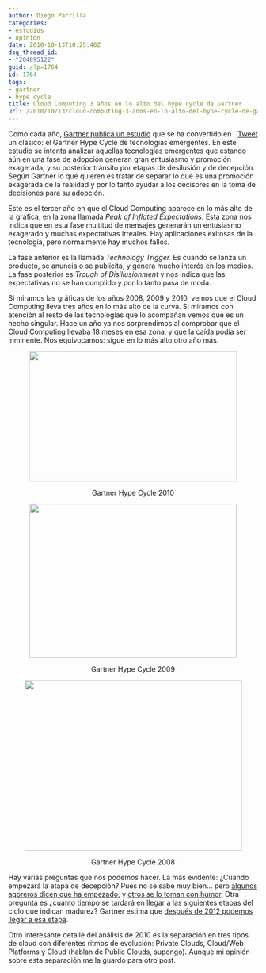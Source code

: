```yaml
---
author: Diego Parrilla
categories:
- estudios
- opinion
date: 2010-10-13T10:25:40Z
dsq_thread_id:
- "204895122"
guid: /?p=1764
id: 1764
tags:
- gartner
- hype cycle
title: Cloud Computing 3 años en lo alto del hype cycle de Gartner
url: /2010/10/13/cloud-computing-3-anos-en-lo-alto-del-hype-cycle-de-gartner/
---
```


<div style="float: right; margin-left: 10px;">
  <a href="https://twitter.com/share" class="twitter-share-button" data-via="nubeblog" data-hashtags="gartner,hype+cycle" data-count="vertical" data-url="/2010/10/13/cloud-computing-3-anos-en-lo-alto-del-hype-cycle-de-gartner/">Tweet</a>
</div>

Como cada año, [Gartner publica un estudio](http://www.gartner.com/it/page.jsp?id=1447613) que se ha convertido en un clásico: el Gartner Hype Cycle de tecnologías emergentes. En este estudio se intenta analizar aquellas tecnologías emergentes que estando aún en una fase de adopción generan gran entusiasmo y promoción exagerada, y su posterior tránsito por etapas de desilusión y de decepción. Según Gartner lo que quieren es tratar de separar lo que es una promoción exagerada de la realidad y por lo tanto ayudar a los decisores en la toma de decisiones para su adopción.

Este es el tercer año en que el Cloud Computing aparece en lo más alto de la gráfica, en la zona llamada _Peak of Inflated Expectations_. Esta zona nos indica que en esta fase multitud de mensajes generarán un entusiasmo exagerado y muchas expectativas irreales. Hay aplicaciones exitosas de la tecnología, pero normalmente hay muchos fallos.

La fase anterior es la llamada _Technology Trigger._ Es cuando se lanza un producto, se anuncia o se publicita, y genera mucho interés en los medios. La fase posterior es _Trough of Disillusionment_ y nos indica que las expectativas no se han cumplido y por lo tanto pasa de moda.

Si miramos las gráficas de los años 2008, 2009 y 2010, vemos que el Cloud Computing lleva tres años en lo más alto de la curva. Si miramos con atención al resto de las tecnologías que lo acompañan vemos que es un hecho singular. Hace un año ya nos sorprendimos al comprobar que el Cloud Computing llevaba 18 meses en esa zona, y que la caída podía ser inminente. Nos equivocamos: sigue en lo más alto otro año más.

<p style="text-align: center;">
  <a href="/wp-content/uploads/gartner_hype_2010.png"><img class="aligncenter size-full wp-image-1766" title="gartner_hype_2010" src="/wp-content/uploads/gartner_hype_2010.png" alt="" width="420" height="263" srcset="/wp-content/uploads/gartner_hype_2010.png 700w, /wp-content/uploads/gartner_hype_2010-300x187.png 300w" sizes="(max-width: 420px) 100vw, 420px" /></a>
</p>

<p style="text-align: center;">
  Gartner Hype Cycle 2010
</p>

<p style="text-align: center;">
  <a href="/wp-content/uploads/gartner_hype_2009.png"><img class="aligncenter size-full wp-image-1765" title="gartner_hype_2009" src="/wp-content/uploads/gartner_hype_2009.png" alt="" width="418" height="311" srcset="/wp-content/uploads/gartner_hype_2009.png 697w, /wp-content/uploads/gartner_hype_2009-300x223.png 300w" sizes="(max-width: 418px) 100vw, 418px" /></a>
</p>

<p style="text-align: center;">
  Gartner Hype Cycle 2009
</p>

<p style="text-align: center;">
  <a href="/wp-content/uploads/gartner-hype-2008.png"><img class="aligncenter size-full wp-image-1767" title="gartner-hype-2008" src="/wp-content/uploads/gartner-hype-2008.png" alt="" width="439" height="344" srcset="/wp-content/uploads/gartner-hype-2008.png 731w, /wp-content/uploads/gartner-hype-2008-300x235.png 300w" sizes="(max-width: 439px) 100vw, 439px" /></a>
</p>

<p style="text-align: center;">
  Gartner Hype Cycle 2008
</p>

<p style="text-align: left;">
  Hay varias preguntas que nos podemos hacer. La más evidente: ¿Cuando empezará la etapa de decepción? Pues no se sabe muy bien&#8230; pero <a href="http://blogs.barrons.com/techtraderdaily/2010/10/06/pop-cloud-computing-bubble-bursts-storage-software-stocks-battered-on-warnings-from-equinix-autonomy/">algunos agoreros dicen que ha empezado</a>, y <a href="http://blogs.computerworld.com/17145/top_5_disappointments_as_cloud_computing_enters_the_trough_of_disillusionment">otros se lo toman con humor</a>. Otra pregunta es ¿cuanto tiempo se tardará en llegar a las siguientes etapas del ciclo que indican madurez? Gartner estima que <a href="/2009/02/03/el-cloud-computing-necesitara-7-anos-para-madurar-segun-gartner/">después de 2012 podemos llegar a esa etapa</a>.
</p>

<p style="text-align: left;">
  Otro interesante detalle del análisis de 2010 es la separación en tres tipos de cloud con diferentes ritmos de evolución: Private Clouds, Cloud/Web Platforms y Cloud (hablan de Public Clouds, supongo). Aunque mi opinión sobre esta separación me la guardo para otro post.
</p>

<p style="text-align: left;">
  <p>
  </p>
